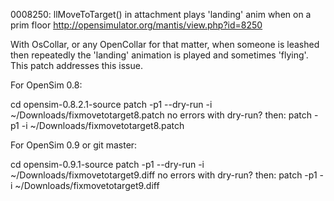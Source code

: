 0008250: llMoveToTarget() in attachment plays 'landing' anim when on a prim floor
http://opensimulator.org/mantis/view.php?id=8250


With OsCollar, or any OpenCollar for that matter, when someone is leashed then
repeatedly the 'landing' animation is played and sometimes 'flying'. This patch
addresses this issue.


For OpenSim 0.8:

cd opensim-0.8.2.1-source
patch -p1 --dry-run -i ~/Downloads/fixmovetotarget8.patch
no errors with dry-run? then:
patch -p1 -i ~/Downloads/fixmovetotarget8.patch


For OpenSim 0.9 or git master:

cd opensim-0.9.1-source
patch -p1 --dry-run -i ~/Downloads/fixmovetotarget9.diff
no errors with dry-run? then:
patch -p1 -i ~/Downloads/fixmovetotarget9.diff

